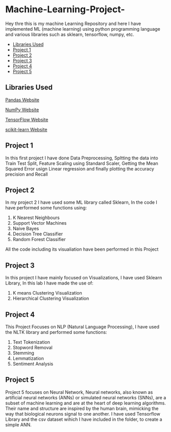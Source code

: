 # Machine-Learning-Project-
Hey thre this is my machine Learning Repository and here I have implemented ML (machine learning) using python programming language and various libraries such as sklearn, tensorflow, numpy, etc. 

- [Libraries Used](#libraries-used)
- [Project 1](#project-1)
- [Project 2](#project-2)
- [Project 3](#project-3)
- [Project 4](#project-4)
- [Project 5](#project-5)

## Libraries Used
[Pandas Website](https://pandas.pydata.org/)

[NumPy Website](https://numpy.org/)

[TensorFlow Website](https://www.tensorflow.org/)

[scikit-learn Website](https://scikit-learn.org/stable/)

## Project 1
In this first project I have done Data Preprocessing, Spltting the data into Train Test Split, Feature Scaling using Standard Scaler, Getting the Mean Squared Error usign Linear regression and finally plotting the accuracy precision and Recall

## Project 2 
In my project 2 I have used some ML library called Sklearn, In the code I have performed some functions using:
1. K Nearest Neighbours
2. Support Vector Machines
3. Naive Bayes
4. Decision Tree Classifier
5. Random Forest Classifier
 
All the code including its visualiation have been performed in this Project

## Project 3
In this project I have mainly focused on Visualizations, I have used Sklearn Library, In this lab I have made the use of: 
1. K means Clustering Visualization
2. Hierarchical Clustering Visualization

## Project 4 
This Project Focuses on NLP (Natural Language Processing), I have used the NLTK library and performed some functions: 
1. Text Tokenization
2. Stopword Removal
3. Stemming
4. Lemmatization
5. Sentiment Analysis

## Project 5
Project 5 focuses on Neural Network, Neural networks, also known as artificial neural networks (ANNs) or simulated neural networks (SNNs), are a subset of machine learning and are at the heart of deep learning algorithms. Their name and structure are inspired by the human brain, mimicking the way that biological neurons signal to one another. 
I have used Tensorflow Library and the csv dataset wihich I have included in the folder, to create a simple ANN.
